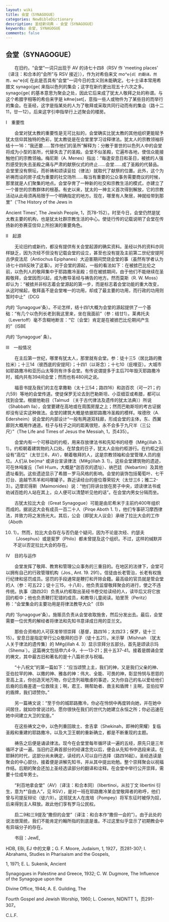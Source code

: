 ```yaml
---
layout: wiki
title: 会堂（SYNAGOGUE）
categories: NewBibleDictionary
description: 圣经新词典 - 会堂（SYNAGOGUE）
keywords: 会堂, SYNAGOGUE
comments: false
---
```


## 会堂（SYNAGOGUE）

　　在旧约，“会堂”一词只出现于 AV 的诗七十四8（RSV 作 'meeting places' 〔译注：和合本的“会所”与 RSV 接近〕），作为对希伯来文 mo^`e{d[ 的翻译。然而，mo^`e{d[ 在此是否具有“会堂”一词今日的含义则未能确定。七十士译本常用希腊文 synago{ge{ 来指以色列的集会；这字在新约更出现五十六次之多。synago{ge{ 的基本意思为聚会之处，因此它后来成了犹太人敬拜之处的称谓。与这个希腊字相等的希伯来字是 k#ne{set[，意指一些人或物件为了某些目的而举行的集会。在圣经，这字是指某处的人为了敬拜或采取共同行动而有的集会（路十二11，廿一12）。后来这字引申指举行上述聚会的楼房。

Ⅰ　重要性

　　会堂对犹太教的重要性是无可比拟的，会堂确实比犹太教的其他组织更能赋予犹太信仰其独特的色彩，犹太教徒是在会堂里学习诠释律法。犹太人的宗教领袖将结十一16：“我还要……暂作他们的圣所”解释为：分散于普世的以色列人中的会堂将成为小型的圣所，代替失去了的圣殿。会堂不似圣殿，它遍布各地，使信众能接触他们的宗教领袖。梅尼斯（A. Menes）指出：“每逢安息日和圣日，被掳的人强烈感受到失去圣殿之痛与严肃的献祭仪式的终止……会堂……成了圣殿的代替品。会堂里没有祭坛，而祈祷和颂读妥拉（律法）就取代了献祭的位置。此外，这个为祈祷而设的房子成为重要的社交场所……每当有重要的公众事务需要商议的时候，那里就是人们聚集的地点。会堂孕育了一种新的社交和宗教生活的模式，亦建立了一个普世的宗教群体的根基。有史以来，犹太的一神主义首次得到解放，它的宗教活动从此毋须再局限于一个明确指定的地方。现在，哪里有人聚居，神就给带到那里”（'The History of the Jews in

Ancient Times', The Jewish People, 1，页78-152）。时至今日，会堂仍然是犹太教主要的机构，也是犹太社群宗教生活的中心。使徒行传的记载说明了会堂在传扬新的弥赛亚信仰上所扮演的重要角色。

Ⅱ　起源

　　无论旧约或新约，都没有提供有关会堂起源的确实资料。圣经以外的资料亦同样缺乏，因为次经不但没有记载会堂的设立，甚至也没有提及主前第二世纪安提阿古伊皮法尼（Antiochus Epiphanes）大迫害期间焚烧会堂的事（虽然有学者认为诗七十四8反映了这事）。对于会堂的源起，一般的看法如下：在被掳巴比伦之前，以色列人的敬拜集中于耶路撒冷圣殿；但在被掳期间，由于他们不能继续在圣殿敬拜，会堂因而兴起，成为教导圣经与祷告的地方。然而莫斯（R. W. Moss）却认为：“被掳并非标志着会堂源起的第一步，而是标志着会堂功能的重大改变，从这时候起，敬拜虽不是会堂唯一的功用，却成了最主要的功用，而行政的功用则暂时中止”（DCG

内的 'Synagogue'条）。不论怎样，结十四1大概为会堂的源起提供了一个基础：“有几个以色列长老到我这里来，坐在我面前”（参：结廿1）。莱弗托夫（Levertoff）毫不含糊地断言：“它〔会堂〕肯定是在被掳巴比伦期间产生的”（ISBE

内的 'Synagogue' 条）。

Ⅲ　一般情况

　　在主后第一世纪，哪里有犹太人，那里就有会堂。参：徒十三5（居比路的撒拉米）；十三14（彼西底的安提阿）；十四1（以哥念）；十七10（庇哩亚）。大城市如耶路撒冷和亚历山太等则有许多会堂。有传说谓提多于主后70年毁灭耶路撒冷时，城内共有394间会堂；然而也有480间之说。

　　福音书提及我们的主在拿撒勒（太十三54；路四16）和迦百农（可一21；约六59）等地的会堂传道。使徒保罗无论去到巴勒斯坦、小亚细亚或希腊，都可以找到会堂。根据他勒目（Talmud 〔关于古代律法及遗传的犹太法典〕）所说（Shabbath lla），会堂要建在高地或在周围房屋之上；然而巴勒斯坦的考古证据却没有证实这种做法。会堂的建筑大概是依据耶路撒冷圣殿的模样。埃德欣（A. Edersheim）说会堂的内部设计“一般有两道双柱廊，形成会堂的主体，东、西翼廊则大概用作通道。柱子与柱子之间的距离很短，永不会多于九尺半（三公尺）”（The Life and Times of Jesus the Messiah, 1，页435）。

　　会堂内有一个可移动的约柜，用来存放律法书和先知书的经卷（M#g{illah 3. 1）。约柜朝着建筑物的入口处。在禁食的日子，犹太人会抬约柜游行。在约柜之前设有“高位”（太廿三6，AV），朝着敬拜的人，这是宗教领袖和会堂管理人员的座位。人们从 be{ma^ 或讲台宣读律法（M#g{illah 3. 1）。这些会堂建筑物的遗迹，可在休呣废丘（Tell H\um，大概是*迦百农的遗址）、纳巴廷（Nebartim）及其他遗址看到。这些遗迹显示了希腊－罗马风格的影响。会堂的装饰包括葡萄叶、七干灯台、逾越节羔羊和吗哪罐子。靠近读经台的座位尊荣较大（太廿三6；雅二2-3）。迈摩尼得斯（Maimonides）说：“他们将讲台放在房子中央，颂读律法书或劝诫百姓的人站在其上，众人便可以清楚听见他的话”。在会堂内男女分隔而坐。

　　古犹太拉比大会（Great Synagogue）可能是由尼希米于主前约400年组织而成的。据说这大会有成员一百二十人（Pirqe Aboth 1. 1），他们专事研习摩西律法，并致力将之发扬光大。其后，公会〔即犹太人议会〕承继了拉比大会的工作（Aboth

10. 1）。然而，拉比大会存在与否仍是个疑问，因为不论是次经、约瑟夫（Josephus）或是斐罗（Philo）都未曾提及这个组织。不过，这样的缄默并不足以否定拉比大会的存在。

Ⅳ　目的与运作

　　会堂发挥了敬拜、教育和管理公众事务的三重目的。在地区的法律下，会堂可以拥有自己的行政管理机构（Jos., Ant. 19. 291）。信徒由长老管治，长老有权施行纪律和惩罚成员。惩罚的手段通常是鞭打和开除会籍。最高级的官员就是管会堂的人（参：可五22；徒十三15，十八8），他负责监督敬拜聚会的进行，使之不违传统。执事（路四20）负责从约柜取出圣经书卷交给读经的人，读毕后又将它放回约柜中；他也负责鞭打犯错的成员，和教导儿童阅读。珀里茨（Peritz）称：“会堂集会的主要功用是将律法教导大众”（EBi

内的 'Synagogue'条）。施赈员负责从会堂收取施舍，然后分发出去。最后，会堂需要一位优秀的解经者将律法和先知书意译成日用的亚兰文。

　　那些合资格的人可获准带领崇拜（基督，路四16；太四23；保罗，徒十三15）。安息日是指定举行公众敬拜的日子（徒十五21）。米示拏（Mishnah 〔犹太人关于律法的遗传集〕的 M#g{illah 4. 3）显示崇拜分五部分。首先是颂读示玛（Shema`）。这篇祷文包括申六4-9，十一13-21；民十五37-41。接着是朗诵会堂的祷文，其中最古旧和著名的是十八篇祈求与祝福。

　　“十八祝文”的第一篇如下：“应当颂赞上主，我们的神，又是我们父亲的神、亚伯拉罕的神、以撒的神、雅各的神：伟大、全能、可畏的神，彰显怜悯与恩慈的至高上主，你创造天地万物，你记念列祖敬虔的事迹，又为你自己的名以爱给他们后裔的后裔差遣一位救赎主；啊，君王、赐帮助者、救主和盾牌！主啊，亚伯拉罕的盾牌，我们颂赞你。”

　　另一篇祷文说：“至于你的城耶路撒冷，你必在怜悯中再度转向她，并在她中间居住，就如你曾说过的。愿你很快在我们的世代为她建立永恒之所；你必迅速在她中间建立大卫的宝座。”

　　在这些祷文之中，以色列重回故土、舍吉拿（Shekinah，即神的荣耀）复临圣殿和重建的耶路撒冷，以及大卫王朝的重新确立，都是不断重现的主题。

　　祷告之后便是诵读律法。现今在会堂里每年循环读一遍的五经，原先只是三年循环才读一遍。当旧约正典首部分的经课念完以后，便会从先知书中选段来读。在耶稣的时代，这部分尚未确定，读经的人可以自行选择（路四16起）。圣经选读是聚会的中心部分。接着便是讲解先知书，并从其中提出劝勉。整个崇拜聚会以祝福作结。后期的聚会还加上圣经选读部分的翻译和诠释。在会堂中举行公开崇拜，需要十位成年男士。

　　“利百地拿会堂”（AV）〔译注：和合本同〕（libertinoi，从拉丁文 libertini 衍生，意为*“自由人”，见 RSV），是对一班在耶路撒冷某会堂敬拜者的称呼，他们曾与司提反辩论（徒六9）。这班犹太人在庞培（Pompey）将军东征时被俘为奴，后来得到主人释放。故此他们享有罗马公民权。

　　启二9和三9提及“撒但的会堂”〔译注：和合本作“撒但一会的”〕。由于此处的说法很笼统，我们不能肯定约翰所指的到底是谁。不过这里似乎显示了初期教会中有异端分子的存在。

　　书目：JewE,

HDB, EBi, EJ 中的文章；G. F. Moore, Judaism, 1, 1927，页281-307; I. Abrahams, Studies in Pharisaism and the Gospels,

1, 1971; E. L. Sukenik, Ancient

Synagogues in Palestine and Greece, 1932; C. W. Dugmore, The Influence of the Synagogue upon the

Divine Office, 1944; A. E. Guilding, The

Fourth Gospel and Jewish Worship, 1960; L. Coenen, NIDNTT 1，页291-307。

C.L.F.








